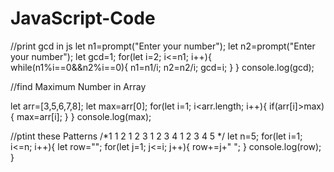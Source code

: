 # JavaScript-Code
//print gcd in js
let n1=prompt("Enter your number");
let n2=prompt("Enter your number");
let gcd=1;
for(let i=2; i<=n1; i++){
    while(n1%i==0&&n2%i==0){
        n1=n1/i;
        n2=n2/i;
        gcd=i;
    }
}
console.log(gcd);

//find Maximum Number in Array

let arr=[3,5,6,7,8];
let max=arr[0];
for(let i=1; i<arr.length; i++){
    if(arr[i]>max){
        max=arr[i];
    }
}
console.log(max);

//ptint these Patterns
/*1 
1 2 
1 2 3 
1 2 3 4 
1 2 3 4 5 */
let n=5;
for(let i=1; i<=n; i++){
    let row="";
    for(let j=1; j<=i; j++){
        row+=j+" ";
    }
        console.log(row);
    }
